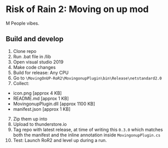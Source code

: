 # Risk of Rain 2: Moving on up mod

M People vibes.

## Build and develop

1. Clone repo
2. Run .bat file in /lib
3. Open visual studio 2019
3. Make code changes
4. Build for release: Any CPU
5. Go to `\MovingOnUP-RoR2\MovingonupPlugin\bin\Release\netstandard2.0`
6. Collect: 
- icon.png [approx 4 KB]
- README.md [approx 1 KB]
- MovingonupPlugin.dll [approx 1100 KB]
- manifest.json [approx 1 KB]
7. Zip them up into
8. Upload to thunderstore.io
9. Tag repo with latest release, at time of writing this `0.3.0` which matches both the manifest and the inline annotation inside `MovingonupPlugin.cs`
10. Test: Launch RoR2 and level up during a run.
